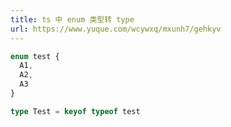 ```yaml
---
title: ts 中 enum 类型转 type
url: https://www.yuque.com/wcywxq/mxunh7/gehkyv
---
```


```typescript
enum test {
  A1,
  A2,
  A3
}

type Test = keyof typeof test
```
